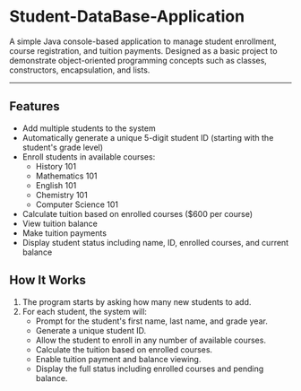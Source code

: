 # Student-DataBase-Application

A simple Java console-based application to manage student enrollment, course registration, and tuition payments. Designed as a basic project to demonstrate object-oriented programming concepts such as classes, constructors, encapsulation, and lists.

---

## Features

- Add multiple students to the system
- Automatically generate a unique 5-digit student ID (starting with the student's grade level)
- Enroll students in available courses:
  - History 101
  - Mathematics 101
  - English 101
  - Chemistry 101
  - Computer Science 101
- Calculate tuition based on enrolled courses ($600 per course)
- View tuition balance
- Make tuition payments
- Display student status including name, ID, enrolled courses, and current balance


## How It Works

1. The program starts by asking how many new students to add.
2. For each student, the system will:
   - Prompt for the student's first name, last name, and grade year.
   - Generate a unique student ID.
   - Allow the student to enroll in any number of available courses.
   - Calculate the tuition based on enrolled courses.
   - Enable tuition payment and balance viewing.
   - Display the full status including enrolled courses and pending balance.

